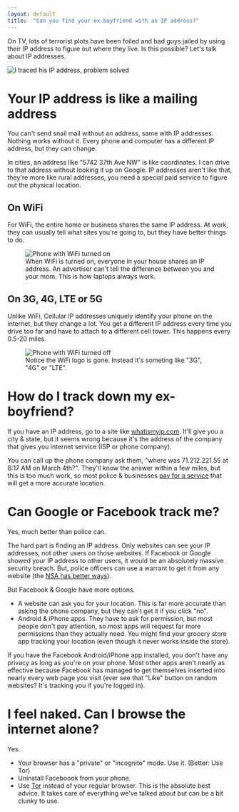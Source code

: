 ```yaml
---
layout: default
title:  "Can you find your ex-boyfriend with an IP address?"
---
```


On TV, lots of terrorist plots have been foiled and bad guys jailed by using their
IP address to figure out where they live. Is this possible? Let's talk about IP addresses.

![I traced his IP address, problem solved]({{site.baseurl}}/images/ip-address-meme.jpg)


# Your IP address is like a mailing address
You can't send snail mail without an address, same with IP addresses. Nothing works without it.
Every phone and computer has a different IP address, but they can change. 

In cities, an address like "5742 37th Ave NW" is like coordinates. I can drive to that
address without looking it up on Google. IP addresses aren't like that, they're more
like rural addresses, you need a special paid service to figure out the physical location.


## On WiFi
For WiFi, the entire home or business shares the same IP address. At work, they can 
usually tell what sites you're going to, but they have better things to do. 

<figure class="image">
  <img src="{{site.baseurl}}/images/phone-with-wifi.jpg" 
    alt="Phone with WiFi turned on">
  <figcaption>When WiFi is turned on, everyone in your house 
  shares an IP address. An advertiser can't tell the difference between you and
  your mom. This is how laptops always work.</figcaption>
</figure>


## On 3G, 4G, LTE or 5G
Unlike WiFi, Cellular IP addresses uniquely identify your phone on the internet, 
but they change a lot. You get a different IP address every time you drive 
too far and have to attach to a different cell tower. This happens every 0.5-20 miles. 

<figure class="image">
  <img src="{{site.baseurl}}/images/phone-without-wifi.jpg" 
    alt="Phone with WiFi turned off">
  <figcaption>Notice the WiFi logo is gone. Instead it's someting like "3G", "4G" or "LTE".
  </figcaption>
</figure>


# How do I track down my ex-boyfriend?
If you have an IP address, go to a site like 
[whatismyip.com][wiip]. 
It'll give you a city & state, but it seems wrong because it's the address of 
the company that gives you internet service (ISP or phone company).

You can call up the phone company ask them, "where was 71.212.221.55 at 
8:17 AM on March 4th?". They'll know the answer within a few miles, but this is too
much work, so most police & businesses [pay for a service][geo] that will get 
a more accurate location.


# Can Google or Facebook track me?
Yes, much better than police can. 

The hard part is finding an IP address. Only websites can see your IP addresses, not
other users on those websites. If Facebook or Google showed your IP address to other 
users, it would be an absolutely massive security breach. But, police officers can use a
warrant to get it from any website (the [NSA has better ways][NSA]).

But Facebook & Google have more options.

* A website can ask you for your location. This is far more accurate than asking 
  the phone company, but they can't get it if you click "no".
* Android & iPhone apps. They have to ask for permission, but most people don't
  pay attention, so most apps will request far more permissions than they actually 
  need. You might find your grocery store app tracking your location (even though
  it never works inside the store).

If you have the Facebook Android/iPhone app installed, you don't have any privacy
as long as you're on your phone. Most other apps aren't nearly as effective because
Facebook has managed to get themselves inserted into nearly every web page you visit
(ever see that "Like" button on random websites? It's tracking you if you're logged in).


# I feel naked. Can I browse the internet alone?
Yes. 

* Your browser has a "private" or "incognito" mode. Use it. (Better: Use Tor)
* Uninstall Faceboook from your phone.
* Use [Tor][tor] instead of your regular browser. This is the absolute best
  advice. It takes care of everything we've talked about but can be a bit clunky to use.


 [wiip]: https://www.whatismyip.com/ip-address-lookup/?iref=homegb
 [geo]: https://whatismyipaddress.com/geolocation
 [NSA]: https://www.eff.org/nsa-spying
 [tor]: https://www.torproject.org/

